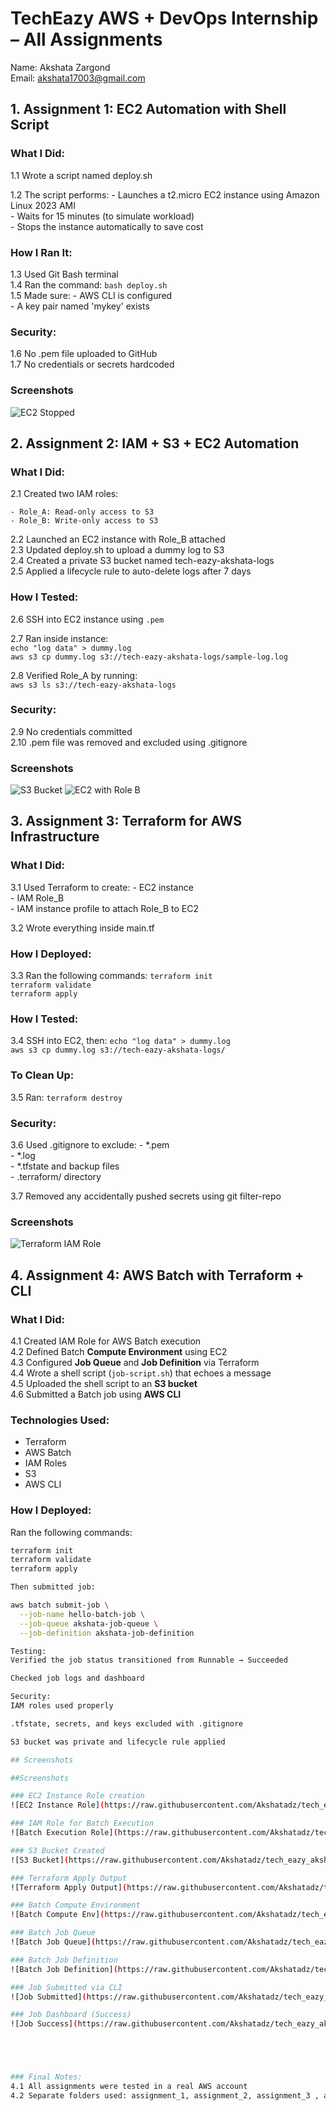 


# TechEazy AWS + DevOps Internship – All Assignments

Name: Akshata Zargond  
Email: akshata17003@gmail.com  

## 1. Assignment 1: EC2 Automation with Shell Script

### What I Did:

1.1 Wrote a script named deploy.sh  

1.2 The script performs:
    - Launches a t2.micro EC2 instance using Amazon Linux 2023 AMI  
    - Waits for 15 minutes (to simulate workload)  
    - Stops the instance automatically to save cost  

### How I Ran It:

1.3 Used Git Bash terminal  
1.4 Ran the command: `bash deploy.sh`  
1.5 Made sure:
    - AWS CLI is configured  
    - A key pair named 'mykey' exists  

### Security:

1.6 No .pem file uploaded to GitHub  
1.7 No credentials or secrets hardcoded  

###  Screenshots
![EC2 Stopped](https://raw.githubusercontent.com/Akshatadz/tech_eazy_akshatazargond_all_assignments/main/screenshots/screenshots1_ec2_stopped.png)



## 2. Assignment 2: IAM + S3 + EC2 Automation

### What I Did:

2.1 Created two IAM roles: 

    - Role_A: Read-only access to S3  
    - Role_B: Write-only access to S3  
    
2.2 Launched an EC2 instance with Role_B attached  
2.3 Updated deploy.sh to upload a dummy log to S3  
2.4 Created a private S3 bucket named tech-eazy-akshata-logs  
2.5 Applied a lifecycle rule to auto-delete logs after 7 days  

### How I Tested:
2.6 SSH into EC2 instance using `.pem` 

2.7 Ran inside instance:  
    `echo "log data" > dummy.log`  
    `aws s3 cp dummy.log s3://tech-eazy-akshata-logs/sample-log.log`
    
2.8 Verified Role_A by running:  
    `aws s3 ls s3://tech-eazy-akshata-logs`  

### Security:
2.9 No credentials committed  
2.10 .pem file was removed and excluded using .gitignore

###  Screenshots
![S3 Bucket](https://raw.githubusercontent.com/Akshatadz/tech_eazy_akshatazargond_all_assignments/main/screenshots/screenshots2_s3_bucket.png)
![EC2 with Role B](https://raw.githubusercontent.com/Akshatadz/tech_eazy_akshatazargond_all_assignments/main/screenshots/screenshots3_ec2_role_b.png)




## 3. Assignment 3: Terraform for AWS Infrastructure

### What I Did:
3.1 Used Terraform to create:
    - EC2 instance  
    - IAM Role_B  
    - IAM instance profile to attach Role_B to EC2  
    
3.2 Wrote everything inside main.tf  

### How I Deployed:

3.3 Ran the following commands:
    `terraform init`  
    `terraform validate`  
    `terraform apply`  

### How I Tested:

3.4 SSH into EC2, then:
    `echo "log data" > dummy.log`  
    `aws s3 cp dummy.log s3://tech-eazy-akshata-logs/`  

### To Clean Up:

3.5 Ran: `terraform destroy`  

### Security:

3.6 Used .gitignore to exclude:
    - *.pem  
    - *.log  
    - *.tfstate and backup files  
    - .terraform/ directory  
    
3.7 Removed any accidentally pushed secrets using git filter-repo 

###  Screenshots
![Terraform IAM Role](https://raw.githubusercontent.com/Akshatadz/tech_eazy_akshatazargond_all_assignments/main/screenshots/screenshots4_Role_B_Assignment3.png)



## 4. Assignment 4: AWS Batch with Terraform + CLI

### What I Did:

4.1 Created IAM Role for AWS Batch execution  
4.2 Defined Batch **Compute Environment** using EC2  
4.3 Configured **Job Queue** and **Job Definition** via Terraform  
4.4 Wrote a shell script (`job-script.sh`) that echoes a message  
4.5 Uploaded the shell script to an **S3 bucket**  
4.6 Submitted a Batch job using **AWS CLI**

### Technologies Used:
- Terraform  
- AWS Batch  
- IAM Roles  
- S3  
- AWS CLI

### How I Deployed:

Ran the following commands:
```bash
terraform init  
terraform validate  
terraform apply  

Then submitted job:

aws batch submit-job \
  --job-name hello-batch-job \
  --job-queue akshata-job-queue \
  --job-definition akshata-job-definition

Testing:
Verified the job status transitioned from Runnable → Succeeded

Checked job logs and dashboard

Security:
IAM roles used properly

.tfstate, secrets, and keys excluded with .gitignore

S3 bucket was private and lifecycle rule applied

## Screenshots

##Screenshots

### EC2 Instance Role creation  
![EC2 Instance Role](https://raw.githubusercontent.com/Akshatadz/tech_eazy_akshatazargond_all_assignments/main/assignment_4/screenshots/ecs_instance_role.png)

### IAM Role for Batch Execution  
![Batch Execution Role](https://raw.githubusercontent.com/Akshatadz/tech_eazy_akshatazargond_all_assignments/main/assignment_4/screenshots/batch_execution_role.png)

### S3 Bucket Created  
![S3 Bucket](https://raw.githubusercontent.com/Akshatadz/tech_eazy_akshatazargond_all_assignments/main/assignment_4/screenshots/s3_bucket_created.png)

### Terraform Apply Output  
![Terraform Apply Output](https://raw.githubusercontent.com/Akshatadz/tech_eazy_akshatazargond_all_assignments/main/assignment_4/screenshots/terraform_apply_success.png)

### Batch Compute Environment  
![Batch Compute Env](https://raw.githubusercontent.com/Akshatadz/tech_eazy_akshatazargond_all_assignments/main/assignment_4/screenshots/batch_compute_environment.png)

### Batch Job Queue  
![Batch Job Queue](https://raw.githubusercontent.com/Akshatadz/tech_eazy_akshatazargond_all_assignments/main/assignment_4/screenshots/batch_job_queue.png)

### Batch Job Definition  
![Batch Job Definition](https://raw.githubusercontent.com/Akshatadz/tech_eazy_akshatazargond_all_assignments/main/assignment_4/screenshots/batch_job_definition.png)

### Job Submitted via CLI  
![Job Submitted](https://raw.githubusercontent.com/Akshatadz/tech_eazy_akshatazargond_all_assignments/main/assignment_4/screenshots/batch_job_submitted_cli.png)

### Job Dashboard (Success)  
![Job Success](https://raw.githubusercontent.com/Akshatadz/tech_eazy_akshatazargond_all_assignments/main/assignment_4/screenshots/batch_job_success_dashboard.png)





### Final Notes:
4.1 All assignments were tested in a real AWS account  
4.2 Separate folders used: assignment_1, assignment_2, assignment_3 , assignment_4 
 



